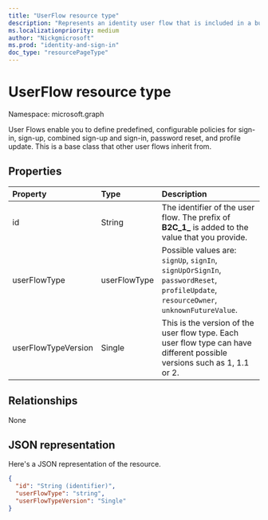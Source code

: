 ```yaml
---
title: "UserFlow resource type"
description: "Represents an identity user flow that is included in a built-in authentication journey."
ms.localizationpriority: medium
author: "Nickgmicrosoft"
ms.prod: "identity-and-sign-in"
doc_type: "resourcePageType"
---
```


# UserFlow resource type

Namespace: microsoft.graph

User Flows enable you to define predefined, configurable policies for sign-in, sign-up, combined sign-up and sign-in, password reset, and profile update. This is a base class that other user flows inherit from.

## Properties

| Property     | Type        | Description |
|:-------------|:------------|:------------|
|id|String| The identifier of the user flow. The prefix of **B2C_1_** is added to the value that you provide.|
|userFlowType|userFlowType| Possible values are: `signUp`, `signIn`, `signUpOrSignIn`, `passwordReset`, `profileUpdate`, `resourceOwner`, `unknownFutureValue`.|
|userFlowTypeVersion|Single| This is the version of the user flow type. Each user flow type can have different possible versions such as 1, 1.1 or 2.  |

## Relationships

None

## JSON representation

Here's a JSON representation of the resource.

<!-- {
  "blockType": "resource",
  "optionalProperties": [

  ],
  "@odata.type": "microsoft.graph.UserFlow",
  "keyProperty": "id"
}-->

```json
{
  "id": "String (identifier)",
  "userFlowType": "string",
  "userFlowTypeVersion": "Single"
}
```

<!-- uuid: 16cd6b66-4b1a-43a1-adaf-3a886856ed98
2019-02-04 14:57:30 UTC -->
<!-- {
  "type": "#page.annotation",
  "description": "UserFlow resource",
  "keywords": "",
  "section": "documentation",
  "tocPath": ""
}-->
